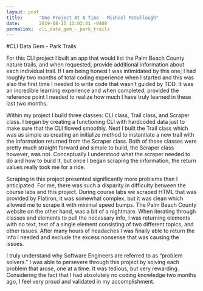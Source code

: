 ```yaml
---
layout: post
title:      "One Project At A Time - Michael McCullough"
date:       2019-08-15 11:03:41 -0400
permalink:  cli_data_gem_-_park_trails
---
```


#CLI Data Gem - Park Trails



   For this CLI project I built an app that would list the Palm Beach County nature trails, and when requested, provide additional information about each individual trail.   If I am being honest I was intimidated by this one; I had roughly two months of total coding experience when I started and this was also the first time I needed to write code that wasn’t guided by TDD.  It was an incredible learning experience and when completed, provided the reference point I needed to realize how much I have truly learned in these last two months.

   Within my project I build three classes: CLI class, Trail class, and Scraper class.  I began by creating a functioning CLI with hardcoded data just to make sure that the CLI flowed smoothly.  Next I built the Trail class which was as simple as creating an initialize method to instantiate a new trail with the information returned from the Scraper class.  Both of those classes were pretty much straight forward and simple to build, the Scraper class however, was not.  Conceptually I understood what the scraper needed to do and how to build it, but once I began scraping the information, the return values really took me for a ride.

   Scraping in this project presented significantly more problems than I anticipated.  For me, there was such a disparity in difficulty between the course labs and this project.  During course labs we scraped HTML that was provided by Flatiron, it was somewhat complex, but it was clean which allowed me to scrape it with minimal speed bumps.  The Palm Beach County website on the other hand, was a bit of a nightmare.  When iterating through classes and elements to pull the necessary info, I was returning elements with no text, text of a single element consisting of two different topics, and other issues.  After many hours of headaches I was finally able to return the info I needed and exclude the excess nonsense that was causing the issues.  

   I truly understand why Software Engineers are referred to as “problem solvers.”  I was able to persevere through this project by solving each problem that arose, one at a time.  It was tedious, but very rewarding.   Considering the fact that I had absolutely no coding knowledge two months ago, I feel very proud and validated in my accomplishment. 
	

